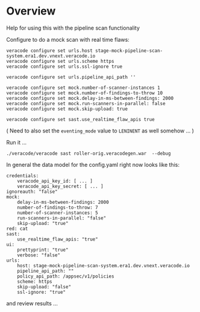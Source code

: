# Overview

Help for using this with the pipeline scan functionality

Configure to do a mock scan with real time flaws:

```
veracode configure set urls.host stage-mock-pipeline-scan-system.era1.dev.vnext.veracode.io
veracode configure set urls.scheme https
veracode configure set urls.ssl-ignore true

veracode configure set urls.pipeline_api_path ''

veracode configure set mock.number-of-scanner-instances 1
veracode configure set mock.number-of-findings-to-throw 10
veracode configure set mock.delay-in-ms-between-findings: 2000
veracode configure set mock.run-scanners-in-parallel: false
veracode configure set mock.skip-upload: true

veracode configure set sast.use_realtime_flaw_apis true

```

( Need to also set the `eventing_mode` value to `LENINENT` as well somehow ... )

Run it ...
```
./veracode/veracode sast roller-orig.veracodegen.war  --debug
```

In general the data model for the config.yaml right now looks like this:

```
credentials:
    veracode_api_key_id: [ ... ]
    veracode_api_key_secret: [ ... ]
ignoreauth: "false"
mock:
    delay-in-ms-between-findings: 2000
    number-of-findings-to-throw: 7
    number-of-scanner-instances: 5
    run-scanners-in-parallel: "false"
    skip-upload: "true"
red: cat
sast:
    use_realtime_flaw_apis: "true"
ui:
    prettyprint: "true"
    verbose: "false"
urls:
    host: stage-mock-pipeline-scan-system.era1.dev.vnext.veracode.io
    pipeline_api_path: ""
    policy_api_path: /appsec/v1/policies
    scheme: https
    skip-upload: "false"
    ssl-ignore: "true"
```

and review results ...
